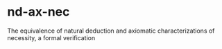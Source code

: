 # nd-ax-nec
The equivalence of natural deduction and axiomatic characterizations of necessity, a formal verification
